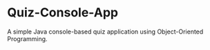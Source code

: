 # Quiz-Console-App
A simple Java console-based quiz application using Object-Oriented Programming. 
